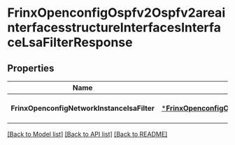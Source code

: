 # FrinxOpenconfigOspfv2Ospfv2areainterfacesstructureInterfacesInterfaceLsaFilterResponse

## Properties
Name | Type | Description | Notes
------------ | ------------- | ------------- | -------------
**FrinxOpenconfigNetworkInstancelsaFilter** | [***FrinxOpenconfigOspfv2Ospfv2areainterfacesstructureInterfacesInterfaceLsaFilter**](frinx.openconfig.ospfv2.ospfv2areainterfacesstructure.interfaces.interface.LsaFilter.md) |  | [optional] [default to null]

[[Back to Model list]](../README.md#documentation-for-models) [[Back to API list]](../README.md#documentation-for-api-endpoints) [[Back to README]](../README.md)


